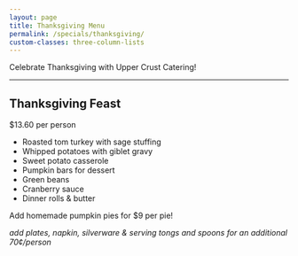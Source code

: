 ```yaml
---
layout: page
title: Thanksgiving Menu
permalink: /specials/thanksgiving/
custom-classes: three-column-lists
---
```


Celebrate Thanksgiving with Upper Crust Catering!

***

## Thanksgiving Feast

$13.60 per person

- Roasted tom turkey with sage stuffing
- Whipped potatoes with giblet gravy
- Sweet potato casserole
- Pumpkin bars for dessert
- Green beans
- Cranberry sauce
- Dinner rolls & butter

Add homemade pumpkin pies for $9 per pie!

*add plates, napkin, silverware & serving tongs and spoons for an additional
70¢/person*
